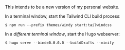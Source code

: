 This intends to be a new version of my personal website.

In a terminal window, start the Tailwind CLI build process:

```shell
$ npm run --prefix themes/windy start:tailwindcss
```

In a _different terminal window_, start the Hugo webserver:

```shell
$ hugo serve --bind=0.0.0.0 --buildDrafts --minify
```